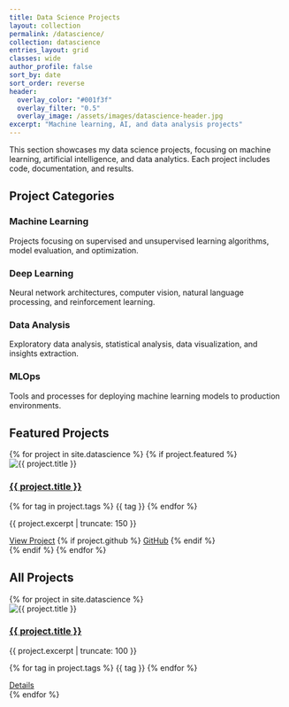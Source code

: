 ```yaml
---
title: Data Science Projects
layout: collection
permalink: /datascience/
collection: datascience
entries_layout: grid
classes: wide
author_profile: false
sort_by: date
sort_order: reverse
header:
  overlay_color: "#001f3f"
  overlay_filter: "0.5"
  overlay_image: /assets/images/datascience-header.jpg
excerpt: "Machine learning, AI, and data analysis projects"
---
```


<div class="project-intro">
  <p>This section showcases my data science projects, focusing on machine learning, artificial intelligence, and data analytics. Each project includes code, documentation, and results.</p>
</div>

## Project Categories

<div class="category-section">
  <div class="category-box">
    <h3>Machine Learning</h3>
    <p>Projects focusing on supervised and unsupervised learning algorithms, model evaluation, and optimization.</p>
  </div>
  
  <div class="category-box">
    <h3>Deep Learning</h3>
    <p>Neural network architectures, computer vision, natural language processing, and reinforcement learning.</p>
  </div>
  
  <div class="category-box">
    <h3>Data Analysis</h3>
    <p>Exploratory data analysis, statistical analysis, data visualization, and insights extraction.</p>
  </div>
  
  <div class="category-box">
    <h3>MLOps</h3>
    <p>Tools and processes for deploying machine learning models to production environments.</p>
  </div>
</div>

## Featured Projects

<div class="featured-projects">
  {% for project in site.datascience %}
    {% if project.featured %}
      <div class="project-card">
        <img src="{{ project.header.teaser }}" alt="{{ project.title }}">
        <div class="project-content">
          <h3><a href="{{ project.url }}">{{ project.title }}</a></h3>
          <p class="project-tags">
            {% for tag in project.tags %}
              <span class="tag">{{ tag }}</span>
            {% endfor %}
          </p>
          <p>{{ project.excerpt | truncate: 150 }}</p>
          <a href="{{ project.url }}" class="btn btn--primary btn--small">View Project</a>
          {% if project.github %}
            <a href="{{ project.github }}" class="btn btn--primary btn--small" target="_blank">GitHub</a>
          {% endif %}
        </div>
      </div>
    {% endif %}
  {% endfor %}
</div>

## All Projects

<div class="projects-grid">
  {% for project in site.datascience %}
    <div class="project-item">
      <div class="project-image">
        <img src="{{ project.header.teaser }}" alt="{{ project.title }}">
      </div>
      <div class="project-details">
        <h3><a href="{{ project.url }}">{{ project.title }}</a></h3>
        <p>{{ project.excerpt | truncate: 100 }}</p>
        <p class="project-tags">
          {% for tag in project.tags %}
            <span class="tag">{{ tag }}</span>
          {% endfor %}
        </p>
        <a href="{{ project.url }}" class="btn btn--primary btn--small">Details</a>
      </div>
    </div>
  {% endfor %}
</div> 